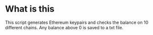 # What is this 
This script generates Ethereum keypairs and checks the balance on 10 different chains.
Any balance above 0 is saved to a txt file.
